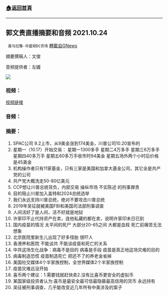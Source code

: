 ###  [:house:返回首頁](https://github.com/ourhimalayas/txt)
---


## 郭文贵直播摘要和音频 2021.10.24
` 喜马拉雅-华盛顿DC农场` [轉載自GNews](https://gnews.org/zh-hans/1617408/)

摘要撰稿人：文俊

音频提供者：左媛


![](https://assets.gnews.org/wp-content/uploads/2021/10/Screen-Shot-2021-10-25-at-3.59.12-PM.png)


### 视频：

[视频链接](https://gtv.org/video/id=617551cfeadeb11f5e79f5d5)

### 音频：

### 摘要：

1. SPAC公司 9.2上市，从9美金涨到174美金，川普公司10.20宣布的
2. 星期一（10.17）开始交易：
星期一1300多手
星期二4万多手
星期三6万多手
星期四40多万手
星期五60多万手收市时94美金
星期五场外两个小时后价格是45美金
3. 机构操作者只有11家基金，只有三家是美国和加拿大基金公司，其它全是共产党的公司
4. 共产党大概洗走50-80亿美元
5. CCP想让川普总统背负，内部交易 操纵市场 不实陈述 的刑事罪责
6. 目的阻止川普加入盖特和2024总统选举
7. 我们永远支持川普总统，绝对不要攻击川普总统
8. 2019年吴征就被美国FBI和美国司法部刑事调查
9. 人间活好了是人间，活不好就是地狱
10. 许家印不止代持资产在卖，连他私藏的都在卖，说明许家印末日已到
11. 国内疫苗的情况 太平间的死尸 大部分20-65之间 大都是血栓 死亡前痛苦无法想象
12. 北京医院里新生儿出现了好多怪胎 很吓人
13. 香港养和医院 不能谈共 不能谈疫苗和死亡的关系
14. 中共这场生化战争：病毒不是目的 病毒是手段 疫苗是真正地这场灾难的目的
15. 病毒制造恐慌 疫苗制造死亡 把还不了的养老金省掉
16. 美国社交媒体4个半家族控制，全世界媒体2个半家族控制
17. 疫苗灾难远没开始
18. 喜币两个建议：1.需要钱就赶快卖2.没有比喜币更安全的虚拟币
19. 某国家级投资者认为:喜币是最安全最可信最隐蔽最高信用的货币 永远持有
20. 吴征被刑事调查，几乎能改变近几年所有中美涉及的案子
